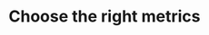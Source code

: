 ---
layout: best-practice
title: "Choose the right metrics"
order: 30
icon: /assets/climate-icons/Icon-Target.svg
number: "02"

section: Embed Sustainability Into Your Rituals
chapter-tag: embed-rituals

previous-page: measure-environmental-impact
next-page: track-your-digital-footprint

matter: |
  Even though all business contexts are different, a set of key environmental metrics should help you drive positive impact. These metrics are generally greenhouse gas emissions (starting with carbon emissions), energy consumption, water consumption, resource use and depletion, water/air/soil pollution, impact on biodiversity, etc. Some are more obvious than others, and you won’t track them all on day one. But metrics will be key to making informed and effective decisions to reduce your impact on the environment. Plus, by focusing on continuous improvement, you’ll see where and when you’re making progress. 

do: |
  - Start by verifying if you can partner with your ESG or sustainability department, if your organization has one. It will help you understand what they already have in place, how to contribute to their strategy and avoid starting from scratch.

  - In the beginning, keep it simple, reliable, and consistent. You, your product team, and the data team must trust the measurements to be credible and convincing when interacting with stakeholders and building momentum toward climate action

  - Consider both absolute metrics (e.g. [CO2e](https://klima.com/blog/CO2-vs-CO2e-what-is-the-difference/)) and relative metrics (CO2e per page, visit, user, employee, revenue generated per campaign/impression, etc.). Using both allows you to correctly assess the net impact of your sustainability strategy.

  - Factor different types of impact: greenhouse gas emissions (in g of CO2e or kg of CO2e), Energy consumption (in kWh), Water consumption (in cl or l), depletion of natural resources, etc.

  - Measure data transfer parameters: for example: page weight (in KB), number of requests, and load time (in s). Keep in mind that it will not be the absolute way to measure, but it is a good starting point in your journey.

  - Use the right tools for your context and your needs. See more in [Track your digital footprint](https://www.notion.so/Track-your-digital-footprint-152e32ff00fd818f94bdc9bcaf0d95c7?pvs=21).

  - Report these metrics against OKRs and KPIs. Work with your ESG compliance teams to include those metrics in your company reports.

success: |
  - 🌍 Collective efforts to gauge and reduce ecological footprints
  - **💰 Building trust through transparent data collection and valuable insights**

consider: |
  We recommend keeping things simple at the beginning. If you don’t measure yet, use [a proxy](https://leaddev.com/software-quality/carbon-proxies-measuring-greenness-your-application) (80% accuracy is better than not tracking anything). Observing trends consistently over time is more important than being 100% accurate, and will support you to identify the next steps and keep moving forward. 

  Then, prioritize your efforts based on the relevant local ESG regulations your organization must comply with: Scope 1, 2 and 3 greenhouse gas emissions, water use, impact on biodiversity, resource use, and pollution tracking are becoming standards, and so is assessing climate-related risks. If you don’t have a sustainability department, check with your Finance and accounting team to get these informations.

  Measuring your digital footprint once will be a major milestone and should be celebrated. From there, you could set up a dashboard and monitor environmental impact on an ongoing basis to measure progress (or regress), and share your data-backed victories and environmental impact with stakeholders.
---